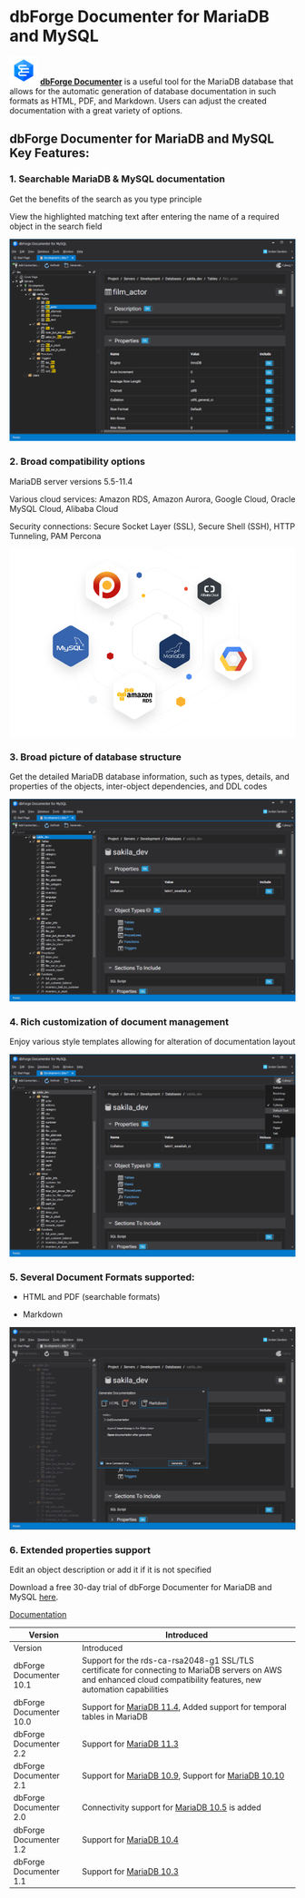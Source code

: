 
# dbForge Documenter for MariaDB and MySQL

![dbforge_documenter_for_mysql_1](../../.gitbook/assets/dbforge-documenter-for-mariadb-and-mysql/+image/dbforge_documenter_for_mysql_1.png "dbforge_documenter_for_mysql_1") **[dbForge Documenter](https://www.devart.com/dbforge/mysql/documenter/)** is a useful tool for the MariaDB database that allows for the automatic generation of database documentation in such formats as HTML, PDF, and Markdown. Users can adjust the created documentation with a great variety of options.


## dbForge Documenter for MariaDB and MySQL Key Features:


### 1. Searchable MariaDB & MySQL documentation


Get the benefits of the search as you type principle


View the highlighted matching text after entering the name of a required object in the search field


![doc-search](../../.gitbook/assets/dbforge-documenter-for-mariadb-and-mysql/+image/doc-search.png "doc-search")


### 2. Broad compatibility options


MariaDB server versions 5.5-11.4


Various cloud services: Amazon RDS, Amazon Aurora, Google Cloud, Oracle MySQL Cloud, Alibaba Cloud


Security connections: Secure Socket Layer (SSL), Secure Shell (SSH), HTTP Tunneling, PAM Percona


![compatiblity](../../.gitbook/assets/dbforge-documenter-for-mariadb-and-mysql/+image/compatiblity.png "compatiblity")


### 3. Broad picture of database structure


Get the detailed MariaDB database information, such as types, details, and properties of the objects, inter-object dependencies, and DDL codes


![database-structure](../../.gitbook/assets/dbforge-documenter-for-mariadb-and-mysql/+image/database-structure.png "database-structure")


### 4. Rich customization of document management


Enjoy various style templates allowing for alteration of documentation layout


![custom-features](../../.gitbook/assets/dbforge-documenter-for-mariadb-and-mysql/+image/custom-features.png "custom-features")


### 5. Several Document Formats supported:


* HTML and PDF (searchable formats)


* Markdown


![formats](../../.gitbook/assets/dbforge-documenter-for-mariadb-and-mysql/+image/formats.png "formats")


### 6. Extended properties support


Edit an object description or add it if it is not specified


Download a free 30-day trial of dbForge Documenter for MariaDB and MySQL [here](https://www.devart.com/dbforge/mysql/documenter/download.html).


[Documentation](https://docs.devart.com/documenter-for-mysql/)



| Version | Introduced |
| --- | --- |
| Version | Introduced |
| dbForge Documenter 10.1 | Support for the rds-ca-rsa2048-g1 SSL/TLS certificate for connecting to MariaDB servers on AWS and enhanced cloud compatibility features, new automation capabilities |
| dbForge Documenter 10.0 | Support for [MariaDB 11.4](../../../release-notes/mariadb-community-server/what-is-mariadb-114.md), Added support for temporal tables in MariaDB |
| dbForge Documenter 2.2 | Support for [MariaDB 11.3](../../../release-notes/mariadb-community-server/what-is-mariadb-113.md) |
| dbForge Documenter 2.1 | Support for [MariaDB 10.9](../../../release-notes/mariadb-community-server/what-is-mariadb-109.md), Support for [MariaDB 10.10](../../../release-notes/mariadb-community-server/what-is-mariadb-1010.md) |
| dbForge Documenter 2.0 | Connectivity support for [MariaDB 10.5](../../../release-notes/mariadb-community-server/what-is-mariadb-105.md) is added |
| dbForge Documenter 1.2 | Support for [MariaDB 10.4](../../../release-notes/mariadb-community-server/what-is-mariadb-104.md) |
| dbForge Documenter 1.1 | Support for [MariaDB 10.3](../../../release-notes/mariadb-community-server/what-is-mariadb-103.md) |


